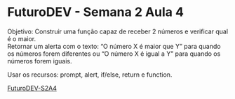 # FuturoDEV - Semana 2 Aula 4
Objetivo: Construir uma função capaz de receber 2 números e verificar qual é o maior. <br>
Retornar um alerta com o texto: “O número X é maior que Y” para quando os números forem diferentes ou 
“O número X é igual a Y” para quando os números forem iguais. <br>

Usar os recursos: prompt, alert, if/else, return e function.

[FuturoDEV-S2A4](https://github.com/jaquelinemarina/FuturoDEV-S2A4/assets/153782247/7b27365b-66fd-4750-9c90-5dc516360d96)
